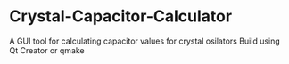 # Crystal-Capacitor-Calculator
A GUI tool for calculating capacitor values for crystal osilators
Build using Qt Creator or qmake
